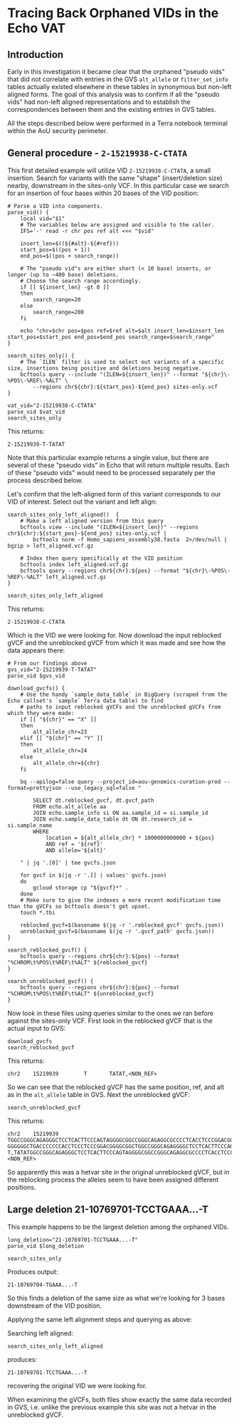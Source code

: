 # Tracing Back Orphaned VIDs in the Echo VAT

## Introduction

Early in this investigation it became clear that the orphaned "pseudo vids" that did not correlate with entries in the
GVS `alt_allele` or `filter_set_info` tables actually existed elsewhere in these tables in synonymous but non-left
aligned forms. The goal of this analysis was to confirm if all the "pseudo vids" had non-left aligned representations
and to establish the correspondences between them and the existing entries in GVS tables.

All the steps described below were performed in a Terra notebook terminal within the AoU security perimeter.

## General procedure - `2-15219938-C-CTATA`

This first detailed example will utilize VID `2-15219938-C-CTATA`, a small insertion. Search for variants with the same
"shape" (insert/deletion size) nearby, downstream in the sites-only VCF. In this particular case we search for an insertion
of four bases within 20 bases of the VID position:

```shell
# Parse a VID into components.
parse_vid() {
    local vid="$1"
    # The variables below are assigned and visible to the caller.
    IFS='-' read -r chr pos ref alt <<< "$vid"

    insert_len=$((${#alt}-${#ref}))
    start_pos=$((pos + 1))
    end_pos=$((pos + search_range))

    # The "pseudo vid"s are either short (< 10 base) inserts, or longer (up to ~400 base) deletions.
    # Choose the search range accordingly.
    if [[ ${insert_len} -gt 0 ]]
    then
        search_range=20
    else
        search_range=200
    fi

    echo "chr=$chr pos=$pos ref=$ref alt=$alt insert_len=$insert_len start_pos=$start_pos end_pos=$end_pos search_range=$search_range"
}

search_sites_only() {
    # The `ILEN` filter is used to select out variants of a specific size, insertions being positive and deletions being negative.
    bcftools query --include "(ILEN=${insert_len})" --format "${chr}\-%POS\-%REF\-%ALT" \
        --regions chr${chr}:${start_pos}-${end_pos} sites-only.vcf
}

vat_vid="2-15219938-C-CTATA"
parse_vid $vat_vid
search_sites_only
```

This returns:
```
2-15219939-T-TATAT
```

Note that this particular example returns a single value, but there are several of these "pseudo vids" in Echo that will
return multiple results. Each of these "pseudo vids" would need to be processed separately per the process described below.

Let's confirm that the left-aligned form of this variant corresponds to our VID of interest. Select out the variant
and left align:

```shell
search_sites_only_left_aligned()  {
    # Make a left aligned version from this query
    bcftools view --include "(ILEN=${insert_len})" --regions chr${chr}:${start_pos}-${end_pos} sites-only.vcf |
        bcftools norm -f Homo_sapiens_assembly38.fasta  2>/dev/null | bgzip > left_aligned.vcf.gz

    # Index then query specifically at the VID position
    bcftools index left_aligned.vcf.gz
    bcftools query --regions chr${chr}:${pos} --format "${chr}\-%POS\-%REF\-%ALT" left_aligned.vcf.gz
}

search_sites_only_left_aligned
```

This returns:
```
2-15219938-C-CTATA
```

Which is the VID we were looking for. Now download the input reblocked gVCF and the unreblocked gVCF from which it was made
and see how the data appears there:

```shell
# From our findings above
gvs_vid="2-15219939-T-TATAT"
parse_vid $gvs_vid

download_gvcfs() {
    # Use the handy `sample_data_table` in BigQuery (scraped from the Echo callset's `sample` Terra data table) to find
    # paths to input reblocked gVCFs and the unreblocked gVCFs from which they were made:
    if [[ "${chr}" == "X" ]]
    then
        alt_allele_chr=23
    elif [[ "${chr}" == "Y" ]]
    then
        alt_allele_chr=24
    else
        alt_allele_chr=${chr}
    fi

    bq --apilog=false query --project_id=aou-genomics-curation-prod --format=prettyjson --use_legacy_sql=false "

        SELECT dt.reblocked_gvcf, dt.gvcf_path
        FROM echo.alt_allele aa
        JOIN echo.sample_info si ON aa.sample_id = si.sample_id
        JOIN echo.sample_data_table dt ON dt.research_id = si.sample_name
        WHERE
            location = ${alt_allele_chr} * 1000000000000 + ${pos}
            AND ref = '${ref}'
            AND allele='${alt}'

    " | jq '.[0]' | tee gvcfs.json

    for gvcf in $(jq -r '.[] | values' gvcfs.json)
    do
        gcloud storage cp "${gvcf}*" .
    done
    # Make sure to give the indexes a more recent modification time than the gVCFs so bcftools doesn't get upset.
    touch *.tbi

    reblocked_gvcf=$(basename $(jq -r '.reblocked_gvcf' gvcfs.json))
    unreblocked_gvcf=$(basename $(jq -r '.gvcf_path' gvcfs.json))
}

search_reblocked_gvcf() {
    bcftools query --regions chr${chr}:${pos} --format "%CHROM\t%POS\t%REF\t%ALT" ${reblocked_gvcf}
}

search_unreblocked_gvcf() {
    bcftools query --regions chr${chr}:${pos} --format "%CHROM\t%POS\t%REF\t%ALT" ${unreblocked_gvcf}
}

```

Now look in these files using queries similar to the ones we ran before against the sites-only VCF. First look in the
reblocked gVCF that is the actual input to GVS:

```shell
download_gvcfs
search_reblocked_gvcf
```

This returns:
```
chr2    15219939        T       TATAT,<NON_REF>
```

So we can see that the reblocked gVCF has the same position, ref, and alt as in the `alt_allele` table in GVS. Next the
unreblocked gVCF:

```shell
search_unreblocked_gvcf
```

This returns:

```
chr2    15219939        TGGCCGGGCAGAGGGCTCCTCACTTCCCAGTAGGGGCGGCCGGGCAGAGGCGCCCCTCACCTCCCGGACGGGGCGGCTGGCCAGGCGGGGGGCTGATCCCCCCACCTCCCTCCCGGACGGGGCGGCTGGCCGGGCGGGGGGCTGACCCCCCCCACCTCCCTCCTGGACGGGGCGGCTGGCCGGGCGGGGGGCTGACCCCCCCACCTCCCTCCCGGACGGGGCGGCTGGCCGGGC GGGGGGCTGACCCCCCCACCTCCCTCCCGGACGGGGCGGCTGGCCGGGCAGAGGGGCTCCTCACTTCCCAGTAGGGGCGGCCGGGCAGAGGCGCCCCTCACCTCCCGGACGGGGCGGCTATAT     T,TATATGGCCGGGCAGAGGGCTCCTCACTTCCCAGTAGGGGCGGCCGGGCAGAGGCGCCCCTCACCTCCCGGACGGGGCGGCTGGCCAGGCGGGGGGCTGATCCCCCCACCTCCCTCCCGGACGGGGCGGCTGGCCGGGCGGGGGGCTGACCCCCCCCACCTCCCTCCTGGACGGGGCGGCTGGCCGGGCGGGGGGCTGACCCCCCCACCTCCCTCCCGGACGGGGCGGCTGGCCGGGCGGGGGGCTGACCCCCCCACCTCCCTCCCGGACGGGGCGGCTGGCCGGGCAGAGGGGCTCCTCACTTCCCAGTAGGGGCGGCCGGGCAGAGGCGCCCCTCACCTCCCGGACGGGGCGGCTATAT,<NON_REF>
```

So apparently this was a hetvar site in the original unreblocked gVCF, but in the reblocking process the alleles seem to have been assigned different positions.

## Large deletion 21-10769701-TCCTGAAA...-T

This example happens to be the largest deletion among the orphaned VIDs.

```shell
long_deletion="21-10769701-TCCTGAAA...-T"
parse_vid $long_deletion

search_sites_only
```

Produces output:
```
21-10769704-TGAAA...-T
```

So this finds a deletion of the same size as what we're looking for 3 bases downstream of the VID position.

Applying the same left alignment steps and querying as above:

Searching left aligned:

```shell
search_sites_only_left_aligned
```

produces:

```
21-10769701-TCCTGAAA...-T
```

recovering the original VID we were looking for.

When examining the gVCFs, both files show exactly the same data recorded in GVS, i.e. unlike the previous example this
site was not a hetvar in the unreblocked gVCF.

